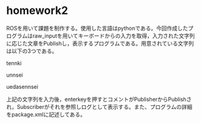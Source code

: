 # homework2
 ROSを用いて課題を制作する。使用した言語はpythonである。今回作成したプログラムはraw_inputを用いてキーボードからの入力を取得，入力された文字列に応じた文章をPublishし，表示するプログラムである。用意されている文字列は以下の3つである。
 
 tennki
 
 unnsei
 
 uedasennsei
 
 上記の文字列を入力後，enterkeyを押すとコメントがPublisherからPublishされ，Subscriberがそれを参照しログとして表示する。また、プログラムの詳細をpackage.xmlに記述してある。

